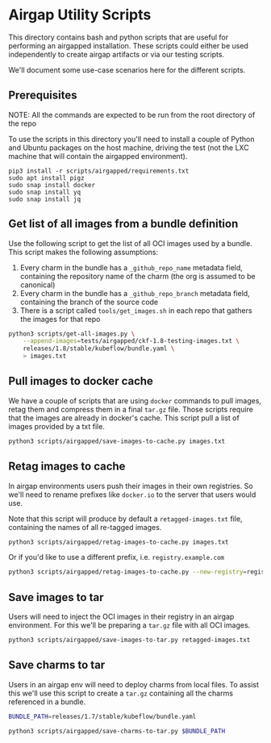 # Airgap Utility Scripts

This directory contains bash and python scripts that are useful for performing
an airgapped installation. These scripts could either be used independently
to create airgap artifacts or via our testing scripts.

We'll document some use-case scenarios here for the different scripts.

## Prerequisites
NOTE: All the commands are expected to be run from the root directory of the repo

To use the scripts in this directory you'll need to install a couple of Python
and Ubuntu packages on the host machine, driving the test (not the LXC machine
that will contain the airgapped environment).
```
pip3 install -r scripts/airgapped/requirements.txt
sudo apt install pigz
sudo snap install docker
sudo snap install yq
sudo snap install jq
```

## Get list of all images from a bundle definition

Use the following script to get the list of all OCI images used by a bundle.
This script makes the following assumptions:
1. Every charm in the bundle has a `_github_repo_name` metadata field,
   containing the repository name of the charm (the org is assumed to be
   canonical)
2. Every charm in the bundle has a `_github_repo_branch` metadata field,
   containing the branch of the source code
3. There is a script called `tools/get_images.sh` in each repo that gathers
   the images for that repo

```bash
python3 scripts/get-all-images.py \
    --append-images=tests/airgapped/ckf-1.8-testing-images.txt \
    releases/1.8/stable/kubeflow/bundle.yaml \
    > images.txt
```

## Pull images to docker cache

We have a couple of scripts that are using `docker` commands to pull images,
retag them and compress them in a final `tar.gz` file. Those scripts require
that the images are already in docker's cache. This script pull a list of images
provided by a txt file.

```bash
python3 scripts/airgapped/save-images-to-cache.py images.txt
```

## Retag images to cache

In airgap environments users push their images in their own registries. So we'll
need to rename prefixes like `docker.io` to the server that users would use.

Note that this script will produce by default a `retagged-images.txt` file,
containing the names of all re-tagged images.

```bash
python3 scripts/airgapped/retag-images-to-cache.py images.txt
```

Or if you'd like to use a different prefix, i.e. `registry.example.com`
```bash
python3 scripts/airgapped/retag-images-to-cache.py --new-registry=registry.example.com images.txt
```

## Save images to tar

Users will need to inject the OCI images in their registry in an airgap
environment. For this we'll be preparing a `tar.gz` file with all OCI images.

```bash
python3 scripts/airgapped/save-images-to-tar.py retagged-images.txt
```

## Save charms to tar

Users in an airgap env will need to deploy charms from local files. To assist this
we'll use this script to create a `tar.gz` containing all the charms referenced
in a bundle.

```bash
BUNDLE_PATH=releases/1.7/stable/kubeflow/bundle.yaml

python3 scripts/airgapped/save-charms-to-tar.py $BUNDLE_PATH
```
